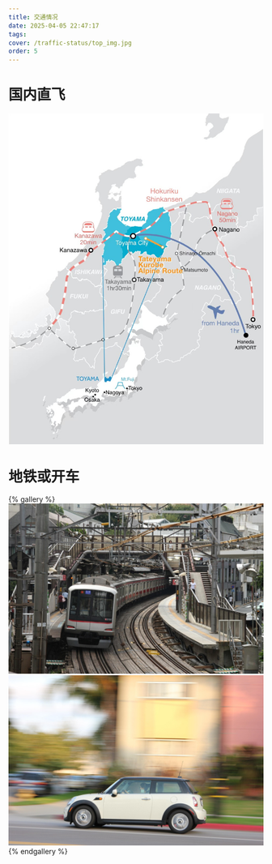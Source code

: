 ```yaml
---
title: 交通情况
date: 2025-04-05 22:47:17
tags:
cover: /traffic-status/top_img.jpg
order: 5
---
```

# 国内直飞
![国内直飞](/traffic-status/1.jpg)

# 地铁或开车
{% gallery %}
![地铁](/traffic-status/2.jpg)
![开车](/traffic-status/3.jpg)
{% endgallery %}
